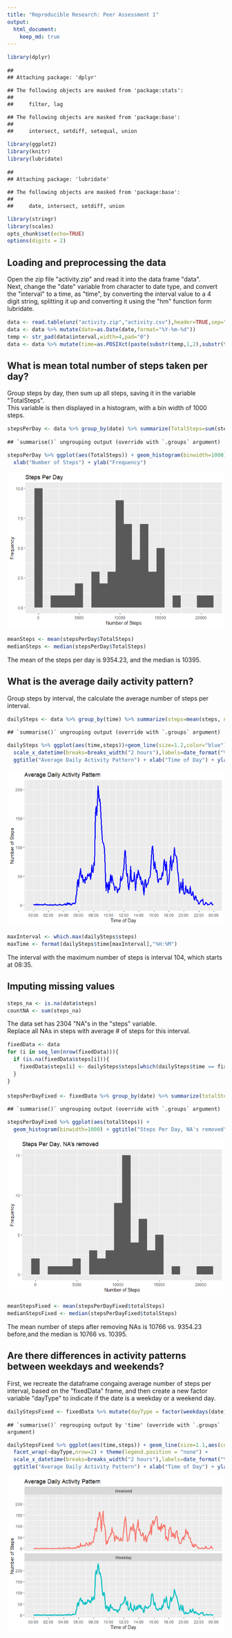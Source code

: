 ```yaml
---
title: "Reproducible Research: Peer Assessment 1"
output: 
  html_document:
    keep_md: true
---
```



```r
library(dplyr)
```

```
## 
## Attaching package: 'dplyr'
```

```
## The following objects are masked from 'package:stats':
## 
##     filter, lag
```

```
## The following objects are masked from 'package:base':
## 
##     intersect, setdiff, setequal, union
```

```r
library(ggplot2)
library(knitr)
library(lubridate)
```

```
## 
## Attaching package: 'lubridate'
```

```
## The following objects are masked from 'package:base':
## 
##     date, intersect, setdiff, union
```

```r
library(stringr)
library(scales)
opts_chunk$set(echo=TRUE)
options(digits = 2)
```

## Loading and preprocessing the data
Open the zip file "activity.zip" and read it into the data frame "data".  
Next, change the "date" variable from character to date type, and convert the "interval" to a time, as "time", by converting the interval value to a 4 digit string, splitting it up and converting it using the "hm" function form lubridate.


```r
data <- read.table(unz("activity.zip","activity.csv"),header=TRUE,sep=",")
data <- data %>% mutate(date=as.Date(date,format="%Y-%m-%d"))
temp <- str_pad(data$interval,width=4,pad="0")
data <- data %>% mutate(time=as.POSIXct(paste(substr(temp,1,2),substr(temp,3,4),sep=":"),format="%H:%M"),tz="America/Chicago")
```

## What is mean total number of steps taken per day?
Group steps by day, then sum up all steps, saving it in the variable "TotalSteps".  
This variable is then displayed in a histogram, with a bin width of 1000 steps.


```r
stepsPerDay <- data %>% group_by(date) %>% summarize(TotalSteps=sum(steps, na.rm=TRUE))
```

```
## `summarise()` ungrouping output (override with `.groups` argument)
```

```r
stepsPerDay %>% ggplot(aes(TotalSteps)) + geom_histogram(binwidth=1000) + ggtitle("Steps Per Day") + 
  xlab("Number of Steps") + ylab("Frequency")
```

![](PA1_template_files/figure-html/StepsPerDay-1.png)<!-- -->

```r
meanSteps <- mean(stepsPerDay$TotalSteps)
medianSteps <- median(stepsPerDay$TotalSteps)
```

The mean of the steps per day is 9354.23, and the median is 10395.

## What is the average daily activity pattern?

Group steps by interval, the calculate the average number of steps per interval.


```r
dailySteps <- data %>% group_by(time) %>% summarize(steps=mean(steps, na.rm=TRUE))
```

```
## `summarise()` ungrouping output (override with `.groups` argument)
```

```r
dailySteps %>% ggplot(aes(time,steps))+geom_line(size=1.2,color="blue") + 
  scale_x_datetime(breaks=breaks_width("2 hours"),labels=date_format("%H:%M",tz="America/Chicago")) +
  ggtitle("Average Daily Activity Pattern") + xlab("Time of Day") + ylab("Number of Steps")
```

![](PA1_template_files/figure-html/dailyaverage-1.png)<!-- -->

```r
maxInterval <- which.max(dailySteps$steps)
maxTime <- format(dailySteps$time[maxInterval],"%H:%M")
```

The interval with the maximum number of steps is interval 104, which starts at 08:35.

## Imputing missing values


```r
steps_na <- is.na(data$steps)
countNA <- sum(steps_na)
```

The data set has 2304 "NA"s in the "steps" variable.  
Replace all NAs in steps with average # of steps for this interval.  

```r
fixedData <- data
for (i in seq_len(nrow(fixedData))){
  if (is.na(fixedData$steps[i])){
    fixedData$steps[i] <- dailySteps$steps[which(dailySteps$time == fixedData$time[i])]
  }
}

stepsPerDayFixed <- fixedData %>% group_by(date) %>% summarize(totalSteps = sum(steps)) 
```

```
## `summarise()` ungrouping output (override with `.groups` argument)
```

```r
stepsPerDayFixed %>% ggplot(aes(totalSteps)) + 
  geom_histogram(binwidth=1000) + ggtitle("Steps Per Day, NA's removed") + xlab("Number of Steps") + ylab("Frequency")
```

![](PA1_template_files/figure-html/impute-1.png)<!-- -->

```r
meanStepsFixed <- mean(stepsPerDayFixed$totalSteps)
medianStepsFixed <- median(stepsPerDayFixed$totalSteps)
```

The mean number of steps after removing NAs is 10766 vs. 9354.23 before,and the median is 10766 vs. 10395.


## Are there differences in activity patterns between weekdays and weekends?

First, we recreate the dataframe congaing average number of steps per interval, based on the "fixedData" frame, and then create a new factor variable "dayType" to indicate if the date is a weekday or a weekend day.


```r
dailyStepsFixed <- fixedData %>% mutate(dayType = factor(weekdays(date) %in% c("Saturday","Sunday"), levels=c(TRUE,FALSE), labels=c("Weekend","Weekday"))) %>% group_by(time,dayType) %>% summarize(steps=mean(steps)) 
```

```
## `summarise()` regrouping output by 'time' (override with `.groups` argument)
```

```r
dailyStepsFixed %>% ggplot(aes(time,steps)) + geom_line(size=1.1,aes(color=dayType)) + 
  facet_wrap(~dayType,nrow=2) + theme(legend.position = "none") +   
  scale_x_datetime(breaks=breaks_width("2 hours"),labels=date_format("%H:%M",tz="America/Chicago")) +
  ggtitle("Average Daily Activity Pattern") + xlab("Time of Day") + ylab("Number of Steps")
```

![](PA1_template_files/figure-html/weekend-1.png)<!-- -->
